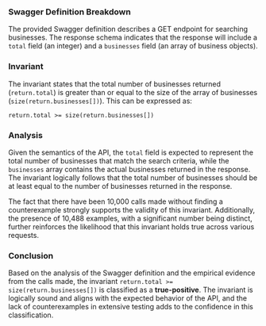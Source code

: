 ### Swagger Definition Breakdown
The provided Swagger definition describes a GET endpoint for searching businesses. The response schema indicates that the response will include a `total` field (an integer) and a `businesses` field (an array of business objects). 

### Invariant
The invariant states that the total number of businesses returned (`return.total`) is greater than or equal to the size of the array of businesses (`size(return.businesses[])`). This can be expressed as: 

`return.total >= size(return.businesses[])`

### Analysis
Given the semantics of the API, the `total` field is expected to represent the total number of businesses that match the search criteria, while the `businesses` array contains the actual businesses returned in the response. The invariant logically follows that the total number of businesses should be at least equal to the number of businesses returned in the response. 

The fact that there have been 10,000 calls made without finding a counterexample strongly supports the validity of this invariant. Additionally, the presence of 10,488 examples, with a significant number being distinct, further reinforces the likelihood that this invariant holds true across various requests. 

### Conclusion
Based on the analysis of the Swagger definition and the empirical evidence from the calls made, the invariant `return.total >= size(return.businesses[])` is classified as a **true-positive**. The invariant is logically sound and aligns with the expected behavior of the API, and the lack of counterexamples in extensive testing adds to the confidence in this classification.

